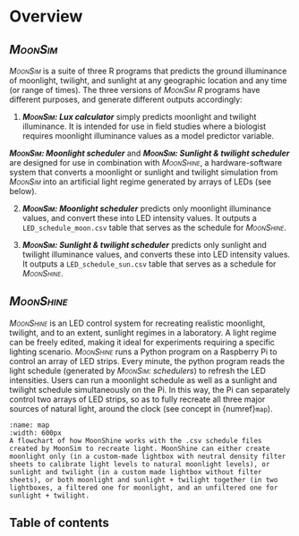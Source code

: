 # Overview

## _<span style="font-variant:small-caps;">MoonSim</span>_

_<span style="font-variant:small-caps;">MoonSim</span>_ is a suite of three R programs that predicts the ground illuminance of moonlight, twilight, and sunlight at any geographic location and any time (or range of times). The three versions of _<span style="font-variant:small-caps;">MoonSim</span>_ _<span style="font-variant:small-caps;">R</span>_ programs have different purposes, and generate different outputs accordingly:

1. _**<span style="font-variant:small-caps;">MoonSim</span>: Lux calculator**_ simply predicts moonlight and twilight illuminance. It is intended for use in field studies where a biologist requires moonlight illuminance values as a model predictor variable.

_**<span style="font-variant:small-caps;">MoonSim</span>: Moonlight scheduler**_ and _**<span style="font-variant:small-caps;">MoonSim</span>: Sunlight & twilight scheduler**_ are designed for use in combination with _<span style="font-variant:small-caps;">MoonShine</span>_, a hardware-software system that converts a moonlight or sunlight and twilight simulation from _<span style="font-variant:small-caps;">MoonSim</span>_ into an artificial light regime generated by arrays of LEDs (see below).

2. _**<span style="font-variant:small-caps;">MoonSim</span>: Moonlight scheduler**_ predicts only moonlight illuminance values, and convert these into LED intensity values.  It outputs a `LED_schedule_moon.csv` table that serves as the schedule for _<span style="font-variant:small-caps;">MoonShine</span>_.

3. _**<span style="font-variant:small-caps;">MoonSim</span>: Sunlight & twilight scheduler**_ predicts only sunlight and twilight illuminance values, and converts these into LED intensity values. It outputs a `LED_schedule_sun.csv` table that serves as a schedule for _<span style="font-variant:small-caps;">MoonShine</span>_.

## _<span style="font-variant:small-caps;">MoonShine</span>_

_<span style="font-variant:small-caps;">MoonShine</span>_ is an LED control system for recreating realistic moonlight, twilight, and to an extent, sunlight regimes in a laboratory. A light regime can be freely edited, making it ideal for experiments requiring a specific lighting scenario. _<span style="font-variant:small-caps;">MoonShine</span>_ runs a Python program on a Raspberry Pi to control an array of LED strips. Every minute, the python program reads the light schedule (generated by _<span style="font-variant:small-caps;">MoonSim</span>: schedulers_) to refresh the LED intensities. Users can run a moonlight schedule as well as a sunlight and twilight schedule simultaneously on the Pi. In this way, the Pi can separately control two arrays of LED strips, so as to fully recreate all three major sources of natural light, around the clock (see concept in {numref}`map`).

```{figure} /images/map.png
:name: map
:width: 600px
A flowchart of how MoonShine works with the .csv schedule files created by MoonSim to recreate light. MoonShine can either create moonlight only (in a custom-made lightbox with neutral density filter sheets to calibrate light levels to natural moonlight levels), or sunlight and twilight (in a custom made lightbox without filter sheets), or both moonlight and sunlight + twilight together (in two lightboxes, a filtered one for moonlight, and an unfiltered one for sunlight + twilight.
```

## Table of contents
```{tableofcontents}

```
